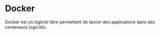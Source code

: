 # Docker

Docker est un logiciel libre permettant de lancer des applications dans des conteneurs logiciels.
